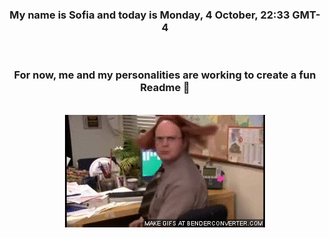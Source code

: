 


<div align="center">
<h3 >My name is Sofia and today is Monday, 4 October, 22:33 GMT-4</h3><br>
<h3 >For now, me and my personalities are working to create a fun Readme 👋
</h3><br>
<img src='img/dwight.gif' alt='working...'/>
</div>
